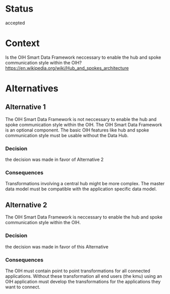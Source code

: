 
# Status
accepted

# Context
Is the OIH Smart Data Framework neccessary to enable the hub and spoke communication style within the OIH?
https://en.wikipedia.org/wiki/Hub_and_spokes_architecture

# Alternatives

## Alternative 1
The OIH Smart Data Framework is not neccessary to enable the hub and spoke communication style within the OIH.
The OIH Smart Data Framework is an optional component. The basic OIH features like hub and spoke communication style must be usable without the Data Hub.

### Decision
the decision was made in favor of Alternative 2

### Consequences
Transformations involving a central hub might be more complex. The master data model must be compatible with the application specific data model.

## Alternative 2
The OIH Smart Data Framework is neccessary to enable the hub and spoke communication style within the OIH.

### Decision
the decision was made in favor of this Alternative

### Consequences
The OIH must contain point to point transformations for all connected applications.
Without these transformation all end users (the kmu) using an OIH application must develop the transformations for the applications they want to connect.
